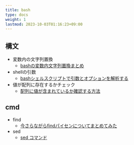 ```yaml
---
title: bash
type: docs
weight: 1
lastmod: 2023-10-03T01:16:23+09:00
---
```


## 構文

- 変数内の文字列置換
  - [bashの変数内文字列置換まとめ](https://qiita.com/aosho235/items/c36568830a8d47288284)
- shellの引数
  - [bashシェルスクリプトで引数とオプションを解析する](https://zenn.dev/kawarimidoll/articles/d546892a6d36eb)
- 値が配列に存在するかチェック
  - [配列に値が含まれているか確認する方法](https://qiita.com/Hayao0819/items/0e04b39b0804a0d16020)

## cmd

- find
  - [今さらながらfindパイセンについてまとめてみた](https://future-architect.github.io/articles/20210331/)
- sed
  - [sed コマンド](https://hydrocul.github.io/wiki/commands/sed.html)
